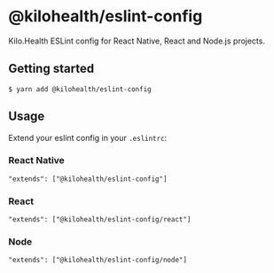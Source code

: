 # @kilohealth/eslint-config

Kilo.Health ESLint config for React Native, React and Node.js projects.

## Getting started

`$ yarn add @kilohealth/eslint-config`

## Usage

Extend your eslint config in your `.eslintrc`:

### React Native

```
"extends": ["@kilohealth/eslint-config"]
```

### React

```
"extends": ["@kilohealth/eslint-config/react"]
```

### Node

```
"extends": ["@kilohealth/eslint-config/node"]
```
